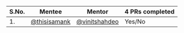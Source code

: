 | S.No. | Mentee  | Mentor  | 4 PRs completed |
|---|---|---|---|
| 1.  | [@thisisamank](https://github.com/thisisamank)  | [@vinitshahdeo](https://github.com/vinitshahdeo/)  | Yes/No |
